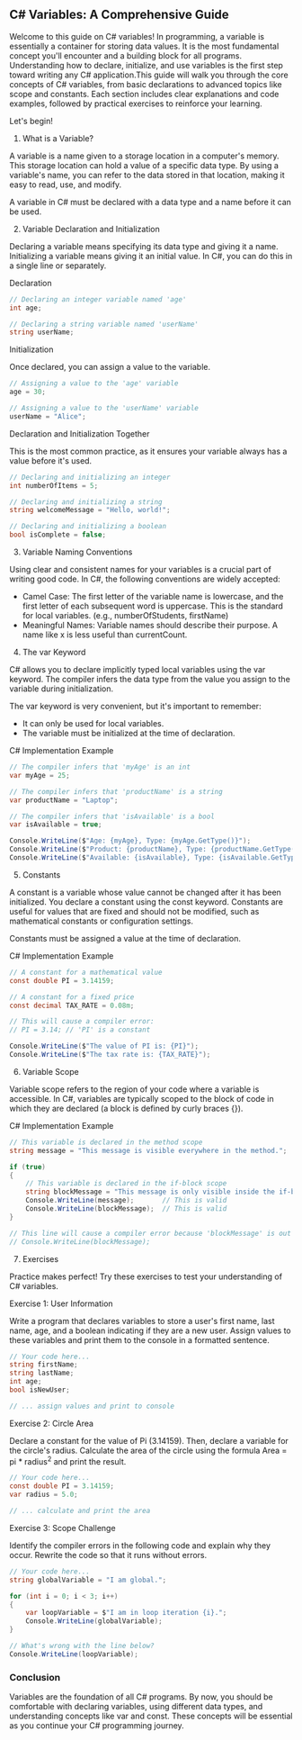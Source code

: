 <!-- create some C# content for a class on the topic of C# variables, include exercises with sample code. Transform and output the file into markdown language. -->

## C# Variables: A Comprehensive Guide

Welcome to this guide on C# variables! In programming, a variable is essentially a container for storing data values. It is the most fundamental concept you'll encounter and a building block for all programs. Understanding how to declare, initialize, and use variables is the first step toward writing any C# application.This guide will walk you through the core concepts of C# variables, from basic declarations to advanced topics like scope and constants. Each section includes clear explanations and code examples, followed by practical exercises to reinforce your learning.

Let's begin!

1. What is a Variable?

A variable is a name given to a storage location in a computer's memory. This storage location can hold a value of a specific data type. By using a variable's name, you can refer to the data stored in that location, making it easy to read, use, and modify.

A variable in C# must be declared with a data type and a name before it can be used.

2. Variable Declaration and Initialization

Declaring a variable means specifying its data type and giving it a name. Initializing a variable means giving it an initial value. In C#, you can do this in a single line or separately.

Declaration

```C#
// Declaring an integer variable named 'age'
int age;

// Declaring a string variable named 'userName'
string userName;
```

Initialization

Once declared, you can assign a value to the variable.
```C#
// Assigning a value to the 'age' variable
age = 30;

// Assigning a value to the 'userName' variable
userName = "Alice";
```

Declaration and Initialization Together

This is the most common practice, as it ensures your variable always has a value before it's used.

```C#
// Declaring and initializing an integer
int numberOfItems = 5;

// Declaring and initializing a string
string welcomeMessage = "Hello, world!";

// Declaring and initializing a boolean
bool isComplete = false;
```

3. Variable Naming Conventions

Using clear and consistent names for your variables is a crucial part of writing good code. In C#, the following conventions are widely accepted:

* Camel Case: The first letter of the variable name is lowercase, and the first letter of each subsequent word is uppercase. This is the standard for local variables. (e.g., numberOfStudents, firstName)
* Meaningful Names: Variable names should describe their purpose. A name like x is less useful than currentCount.

4. The var Keyword

C# allows you to declare implicitly typed local variables using the var keyword. The compiler infers the data type from the value you assign to the variable during initialization.

The var keyword is very convenient, but it's important to remember:
* It can only be used for local variables.
* The variable must be initialized at the time of declaration.

C# Implementation Example

```C#
// The compiler infers that 'myAge' is an int
var myAge = 25;

// The compiler infers that 'productName' is a string
var productName = "Laptop";

// The compiler infers that 'isAvailable' is a bool
var isAvailable = true;

Console.WriteLine($"Age: {myAge}, Type: {myAge.GetType()}");
Console.WriteLine($"Product: {productName}, Type: {productName.GetType()}");
Console.WriteLine($"Available: {isAvailable}, Type: {isAvailable.GetType()}");
```

5. Constants

A constant is a variable whose value cannot be changed after it has been initialized. You declare a constant using the const keyword. Constants are useful for values that are fixed and should not be modified, such as mathematical constants or configuration settings.

Constants must be assigned a value at the time of declaration.

C# Implementation Example

```C#
// A constant for a mathematical value
const double PI = 3.14159;

// A constant for a fixed price
const decimal TAX_RATE = 0.08m;

// This will cause a compiler error:
// PI = 3.14; // 'PI' is a constant

Console.WriteLine($"The value of PI is: {PI}");
Console.WriteLine($"The tax rate is: {TAX_RATE}");
```

6. Variable Scope

Variable scope refers to the region of your code where a variable is accessible. In C#, variables are typically scoped to the block of code in which they are declared (a block is defined by curly braces {}).

C# Implementation Example

```C#
// This variable is declared in the method scope
string message = "This message is visible everywhere in the method.";

if (true)
{
    // This variable is declared in the if-block scope
    string blockMessage = "This message is only visible inside the if-block.";
    Console.WriteLine(message);       // This is valid
    Console.WriteLine(blockMessage);  // This is valid
}

// This line will cause a compiler error because 'blockMessage' is out of scope
// Console.WriteLine(blockMessage);
```

7. Exercises

Practice makes perfect! Try these exercises to test your understanding of C# variables.

Exercise 1: User Information

Write a program that declares variables to store a user's first name, last name, age, and a boolean indicating if they are a new user. Assign values to these variables and print them to the console in a formatted sentence.

```C#
// Your code here...
string firstName;
string lastName;
int age;
bool isNewUser;

// ... assign values and print to console
```


Exercise 2: Circle Area

Declare a constant for the value of Pi (3.14159). Then, declare a variable for the circle's radius. Calculate the area of the circle using the formula Area = pi * radius<sup>2</sup> and print the result.

```C#
// Your code here...
const double PI = 3.14159;
var radius = 5.0;

// ... calculate and print the area
```

Exercise 3: Scope Challenge

Identify the compiler errors in the following code and explain why they occur. Rewrite the code so that it runs without errors.

```C#
// Your code here...
string globalVariable = "I am global.";

for (int i = 0; i < 3; i++)
{
    var loopVariable = $"I am in loop iteration {i}.";
    Console.WriteLine(globalVariable);
}

// What's wrong with the line below?
Console.WriteLine(loopVariable);
```

### Conclusion

Variables are the foundation of all C# programs. By now, you should be comfortable with declaring variables, using different data types, and understanding concepts like var and const. These concepts will be essential as you continue your C# programming journey.
